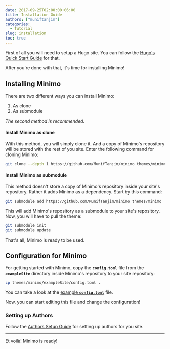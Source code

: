 ```yaml
---
date: 2017-09-25T02:00:00+06:00
title: Installation Guide
authors: ["muniftanjim"]
categories:
  - Tutorial
slug: installation
toc: true
---
```

First of all you will need to setup a Hugo site. You can follow the [Hugo's Quick Start Guide](https://gohugo.io/getting-started/quick-start/) for that.

After you're done with that, it's time for installing Minimo!

## Installing Minimo

There are two different ways you can install Minimo:

1. As clone
2. As submodule

_The second method is recommended._

#### Install Minimo as clone

With this method, you will simply clone it. And a copy of Minimo's repository will be stored with the rest of you site. Enter the following command for cloning Minimo:

```sh
git clone --depth 1 https://github.com/MunifTanjim/minimo themes/minimo
```

#### Install Minimo as submodule

This method doesn't store a copy of Minimo's repository inside your site's repository. Rather it adds Minimo as a dependency. Start by this command:

```sh
git submodule add https://github.com/MunifTanjim/minimo themes/minimo
```

This will add Minimo's repository as a submodule to your site's repository. Now, you will have to pull the theme:

```sh
git submodule init
git submodule update
```

That's all, Minimo is ready to be used.

## Configuration for Minimo

For getting started with Minimo, copy the **`config.toml`** file from the **`exampleSite`** directory inside Minimo's repository to your site repository:

```sh
cp themes/minimo/exampleSite/config.toml .
```

You can take a look at the [example **`config.toml`**](/docs/example-config-toml) file.

Now, you can start editing this file and change the configuration!

### Setting up Authors

Follow the [Authors Setup Guide](/docs/authors) for setting up authors for you site.

-------------

Et voilà! Minimo is ready!

